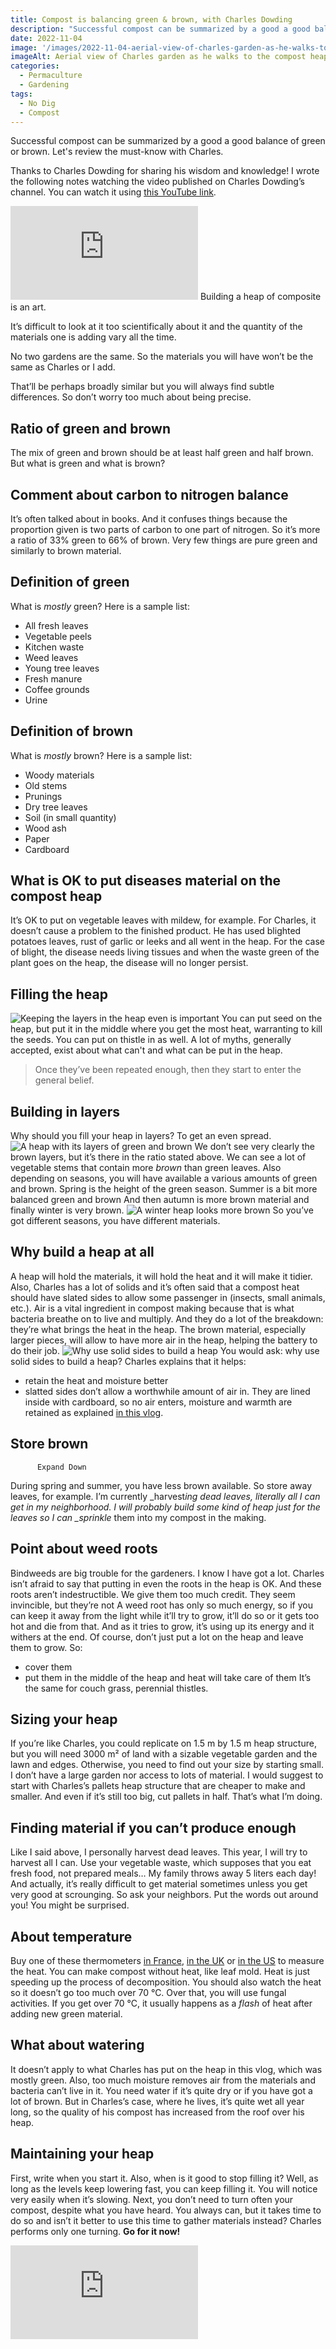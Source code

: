 ```yaml
---
title: Compost is balancing green & brown, with Charles Dowding
description: "Successful compost can be summarized by a good a good balance of green or brown. Let's review the must-know with Charles."
date: 2022-11-04
image: '/images/2022-11-04-aerial-view-of-charles-garden-as-he-walks-to-the-compost-heap.jpg'
imageAlt: Aerial view of Charles garden as he walks to the compost heap
categories:
  - Permaculture
  - Gardening
tags:
  - No Dig
  - Compost
---
```


Successful compost can be summarized by a good a good balance of green or brown. Let's review the must-know with Charles.

<!-- more -->

Thanks to Charles Dowding for sharing his wisdom and knowledge! I wrote the following notes watching the video published on Charles Dowding’s channel. You can watch it using [this YouTube link](https://www.youtube.com/watch?v=ZtMsEylZvqw).

<!-- markdownlint-disable MD033 -->
<iframe class="newsletter-embed" src="https://thetooltip.substack.com/embed" frameborder="0" scrolling="no"></iframe>
Building a heap of composite is an art.

It’s difficult to look at it too scientifically about it and the quantity of the materials one is adding vary all the time.

No two gardens are the same. So the materials you will have won’t be the same as Charles or I add.

That’ll be perhaps broadly similar but you will always find subtle differences. So don’t worry too much about being precise.

## Ratio of green and brown

The mix of green and brown should be at least half green and half brown. But what is green and what is brown?

## Comment about carbon to nitrogen balance

It’s often talked about in books. And it confuses things because the proportion given is two parts of carbon to one part of nitrogen. So it’s more a ratio of 33% green to 66% of brown. Very few things are pure green and similarly to brown material.

## Definition of green

What is _mostly_ green? Here is a sample list:

- All fresh leaves
- Vegetable peels
- Kitchen waste
- Weed leaves
- Young tree leaves
- Fresh manure
- Coffee grounds
- Urine

## Definition of brown

What is _mostly_ brown? Here is a sample list:

- Woody materials
- Old stems
- Prunings
- Dry tree leaves
- Soil (in small quantity)
- Wood ash
- Paper
- Cardboard

## What is OK to put diseases material on the compost heap

It’s OK to put on vegetable leaves with mildew, for example. For Charles, it doesn’t cause a problem to the finished product. He has used blighted potatoes leaves, rust of garlic or leeks and all went in the heap. For the case of blight, the disease needs living tissues and when the waste green of the plant goes on the heap, the disease will no longer persist.

## Filling the heap

![Keeping the layers in the heap even is important](images/keep-the-heap-in-even-layers.jpg 'Credits: image taken from Charles Dowding’s vlog') You can put seed on the heap, but put it in the middle where you get the most heat, warranting to kill the seeds. You can put on thistle in as well. A lot of myths, generally accepted, exist about what can't and what can be put in the heap.

> Once they’ve been repeated enough, then they start to enter the general belief.

## Building in layers

Why should you fill your heap in layers? To get an even spread. ![A heap with its layers of green and brown](images/heap-layers.jpg 'Credits: image taken from Charles Dowding’s vlog') We don’t see very clearly the brown layers, but it’s there in the ratio stated above. We can see a lot of vegetable stems that contain more _brown_ than green leaves. Also depending on seasons, you will have available a various amounts of green and brown. Spring is the height of the green season. Summer is a bit more balanced green and brown And then autumn is more brown material and finally winter is very brown. ![A winter heap looks more brown](images/a-winter-heap.jpg 'Credits: image taken from Charles Dowding’s vlog') So you’ve got different seasons, you have different materials.

## Why build a heap at all

A heap will hold the materials, it will hold the heat and it will make it tidier. Also, Charles has a lot of solids and it’s often said that a compost heat should have slated sides to allow some passenger in (insects, small animals, etc.). Air is a vital ingredient in compost making because that is what bacteria breathe on to live and multiply. And they do a lot of the breakdown: they’re what brings the heat in the heap. The brown material, especially larger pieces, will allow to have more air in the heap, helping the battery to do their job. ![Why use solid sides to build a heap](images/why-use-solid-sides.jpg 'Credits: image taken from Charles Dowding’s vlog') You would ask: why use solid sides to build a heap? Charles explains that it helps:

- retain the heat and moisture better
- slatted sides don’t allow a worthwhile amount of air in. They are lined inside with cardboard, so no air enters, moisture and warmth are retained as explained [in this vlog](https://youtu.be/3gAwfzy0qLw).

## Store brown

          Expand Down

During spring and summer, you have less brown available. So store away leaves, for example. I’m currently \_harvest*ing dead leaves, literally all I can get in my neighborhood. I will probably build some kind of heap just for the leaves so I can \_sprinkle* them into my compost in the making.

## Point about weed roots

Bindweeds are big trouble for the gardeners. I know I have got a lot. Charles isn’t afraid to say that putting in even the roots in the heap is OK. And these roots aren’t indestructible. We give them too much credit. They seem invincible, but they’re not A weed root has only so much energy, so if you can keep it away from the light while it’ll try to grow, it’ll do so or it gets too hot and die from that. And as it tries to grow, it’s using up its energy and it withers at the end. Of course, don’t just put a lot on the heap and leave them to grow. So:

- cover them
- put them in the middle of the heap and heat will take care of them It’s the same for couch grass, perennial thistles.

## Sizing your heap

If you’re like Charles, you could replicate on 1.5 m by 1.5 m heap structure, but you will need 3000 m² of land with a sizable vegetable garden and the lawn and edges. Otherwise, you need to find out your size by starting small. I don’t have a large garden nor access to lots of material. I would suggest to start with Charles’s pallets heap structure that are cheaper to make and smaller. And even if it’s still too big, cut pallets in half. That’s what I’m doing.

## Finding material if you can’t produce enough

Like I said above, I personally harvest dead leaves. This year, I will try to harvest all I can. Use your vegetable waste, which supposes that you eat fresh food, not prepared meals… My family throws away 5 liters each day! And actually, it’s really difficult to get material sometimes unless you get very good at scrounging. So ask your neighbors. Put the words out around you! You might be surprised.

## About temperature

Buy one of these thermometers [in France](https://amzn.to/3Up27gt), [in the UK](https://amzn.to/3UaOqlx) or [in the US](https://amzn.to/3DyAWZP) to measure the heat. You can make compost without heat, like leaf mold. Heat is just speeding up the process of decomposition. You should also watch the heat so it doesn’t go too much over 70 °C. Over that, you will use fungal activities. If you get over 70 °C, it usually happens as a _flash_ of heat after adding new green material.

## What about watering

It doesn’t apply to what Charles has put on the heap in this vlog, which was mostly green. Also, too much moisture removes air from the materials and bacteria can’t live in it. You need water if it’s quite dry or if you have got a lot of brown. But in Charles’s case, where he lives, it’s quite wet all year long, so the quality of his compost has increased from the roof over his heap.

## Maintaining your heap

First, write when you start it. Also, when is it good to stop filling it? Well, as long as the levels keep lowering fast, you can keep filling it. You will notice very easily when it’s slowing. Next, you don’t need to turn often your compost, despite what you have heard. You always can, but it takes time to do so and isn’t it better to use this time to gather materials instead? Charles performs only one turning. **Go for it now!**

<!-- markdownlint-disable MD033 -->
<iframe class="newsletter-embed" src="https://thetooltip.substack.com/embed" frameborder="0" scrolling="no"></iframe>
